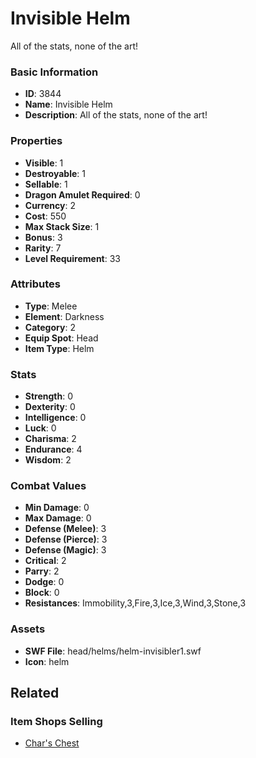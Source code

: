 # Invisible Helm

All of the stats, none of the art!

### Basic Information

- **ID**: 3844
- **Name**: Invisible Helm
- **Description**: All of the stats, none of the art!

### Properties

- **Visible**: 1
- **Destroyable**: 1
- **Sellable**: 1
- **Dragon Amulet Required**: 0
- **Currency**: 2
- **Cost**: 550
- **Max Stack Size**: 1
- **Bonus**: 3
- **Rarity**: 7
- **Level Requirement**: 33

### Attributes

- **Type**: Melee
- **Element**: Darkness
- **Category**: 2
- **Equip Spot**: Head
- **Item Type**: Helm

### Stats

- **Strength**: 0
- **Dexterity**: 0
- **Intelligence**: 0
- **Luck**: 0
- **Charisma**: 2
- **Endurance**: 4
- **Wisdom**: 2

### Combat Values

- **Min Damage**: 0
- **Max Damage**: 0
- **Defense (Melee)**: 3
- **Defense (Pierce)**: 3
- **Defense (Magic)**: 3
- **Critical**: 2
- **Parry**: 2
- **Dodge**: 0
- **Block**: 0
- **Resistances**: Immobility,3,Fire,3,Ice,3,Wind,3,Stone,3

### Assets

- **SWF File**: head/helms/helm-invisibler1.swf
- **Icon**: helm

## Related

### Item Shops Selling

- [Char's Chest](../item-shops/142-char-s-chest.md)

